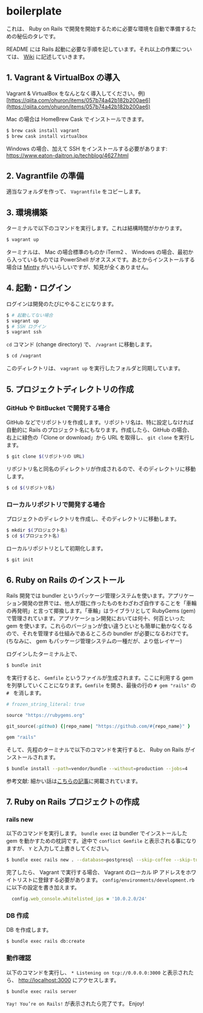 # boilerplate

これは、 Ruby on Rails で開発を開始するために必要な環境を自動で準備するための秘伝のタレです。

README には Rails 起動に必要な手順を記しています。それ以上の作業については、 [Wiki](https://github.com/akeyhero/rails-boilerplate/wiki) に記述していきます。

## 1. Vagrant & VirtualBox の導入

Vagrant & VirtualBox をなんとなく導入してください。例) [https://qiita.com/ohuron/items/057b74a42b182b200ae6](https://qiita.com/ohuron/items/057b74a42b182b200ae6)

Mac の場合は HomeBrew Cask でインストールできます。

```bash
$ brew cask install vagrant
$ brew cask install virtualbox
```

Windows の場合、加えて SSH をインストールする必要があります: https://www.eaton-daitron.jp/techblog/4627.html

## 2. Vagrantfile の準備

適当なフォルダを作って、 `Vagrantfile` をコピーします。

## 3. 環境構築

ターミナルで以下のコマンドを実行します。これは結構時間がかかります。

```bash
$ vagrant up
```

ターミナルは、 Mac の場合標準のものか iTerm2 、 Windows の場合、最初から入っているものでは PowerShell がオススメです。あとからインストールする場合は [Mintty](http://mintty.github.io/) がいいらしいですが、知見が全くありません。

## 4. 起動・ログイン

ログインは開発のたびにやることになります。

```bash
$ # 起動してない場合
$ vagrant up
$ # SSH ログイン
$ vagrant ssh
```

`cd` コマンド (change directory) で、 `/vagrant` に移動します。

```bash
$ cd /vagrant
```

このディレクトリは、 `vagrant up` を実行したフォルダと同期しています。

## 5. プロジェクトディレクトリの作成

### GitHub や BitBucket で開発する場合

GitHub などでリポジトリを作成します。リポジトリ名は、特に設定しなければ自動的に Rails のプロジェクト名にもなります。作成したら、GitHub の場合、右上に緑色の「Clone or download」から URL を取得し、 `git clone` を実行します。

```bash
$ git clone $(リポジトリの URL)
```

リポジトリ名と同名のディレクトリが作成されるので、そのディレクトリに移動します。

```bash
$ cd $(リポジトリ名)
```

### ローカルリポジトリで開発する場合

プロジェクトのディレクトリを作成し、そのディレクトリに移動します。

```bash
$ mkdir $(プロジェクト名)
$ cd $(プロジェクト名)
```

ローカルリポジトリとして初期化します。

```bash
$ git init
```

## 6. Ruby on Rails のインストール

Rails 開発では bundler というパッケージ管理システムを使います。アプリケーション開発の世界では、他人が既に作ったものをわざわざ自作することを「車輪の再発明」と言って揶揄します。「車輪」はライブラリとして RubyGems (gem) で管理されています。アプリケーション開発においては何十、何百といった gem を使います。これらのバージョンが食い違うといとも簡単に動かなくなるので、それを管理する仕組みであるところの bundler が必要になるわけです。(ちなみに、 gem もパッケージ管理システムの一種だが、より低レイヤー)

ログインしたターミナル上で、

```bash
$ bundle init
```

を実行すると、 `Gemfile` というファイルが生成されます。ここに利用する gem を列挙していくことになります。`Gemfile` を開き、最後の行の `# gem "rails"` の `# ` を消します。

```ruby
# frozen_string_literal: true

source "https://rubygems.org"

git_source(:github) {|repo_name| "https://github.com/#{repo_name}" }

gem "rails"
```

そして、先程のターミナルで以下のコマンドを実行すると、 Ruby on Rails がインストールされます。

```bash
$ bundle install --path=vendor/bundle --without=production --jobs=4
```

参考文献: 細かい話は[こちらの記事](http://maetoo11.hatenablog.com/entry/2016/03/04/144216)に掲載されています。

## 7. Ruby on Rails プロジェクトの作成

### rails new

以下のコマンドを実行します。 `bundle exec` は bundler でインストールした gem を動かすための枕詞です。途中で `conflict Gemfile` と表示される事になりますが、 `Y` と入力して上書きしてください。

```bash
$ bundle exec rails new . --database=postgresql --skip-coffee --skip-turbolinks
```

完了したら、 Vagrant で実行する場合、 Vagrant のローカル IP アドレスをホワイトリストに登録する必要があります。 `config/environments/development.rb` に以下の設定を書き加えます。

```ruby
  config.web_console.whitelisted_ips = '10.0.2.0/24'
```

### DB 作成

DB を作成します。

```bash
$ bundle exec rails db:create
```

### 動作確認

以下のコマンドを実行し、 `* Listening on tcp://0.0.0.0:3000` と表示されたら、 [http://localhost:3000](http://localhost:3000) にアクセスします。

```bash
$ bundle exec rails server
```

`Yay! You’re on Rails!` が表示されたら完了です。 Enjoy!
